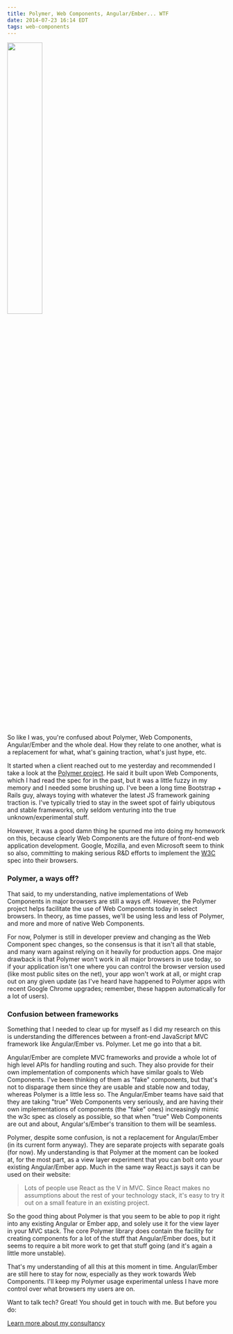 ```yaml
---
title: Polymer, Web Components, Angular/Ember... WTF
date: 2014-07-23 16:14 EDT
tags: web-components
---
```


<img src='polymer_angular_ember.png' width='40%' class='pull-right img-rounded img-left' style='margin-bottom:15px;'/>

So like I was, you're confused about Polymer, Web Components, Angular/Ember and the whole deal. How they relate to one another, what is a replacement for what, what's gaining traction, what's just hype, etc.

It started when a client reached out to me yesterday and recommended I take a look at the [Polymer project](http://www.polymer-project.org/). He said it built upon Web Components, which I had read the spec for in the past, but it was a little fuzzy in my memory and I needed some brushing up. I've been a long time Bootstrap + Rails guy, always toying with whatever the latest JS framework gaining traction is. I've typically tried to stay in the sweet spot of fairly ubiqutous and stable frameworks, only seldom venturing into the true unknown/experimental stuff.

However, it was a good damn thing he spurned me into doing my homework on this, because clearly Web Components are the future of front-end web application development. Google, Mozilla, and even Microsoft seem to think so also, committing to making serious R&D efforts to implement the [W3C](http://www.w3.org/TR/components-intro/) spec into their browsers.

### Polymer, a ways off? ###

That said, to my understanding, native implementations of Web Components in major browsers are still a ways off. However, the Polymer project helps facilitate the use of Web Components today in select browsers. In theory, as time passes, we'll be using less and less of Polymer, and more and more of native Web Components.

For now, Polymer is still in developer preview and changing as the Web Component spec changes, so the consensus is that it isn't all that stable, and many warn against relying on it heavily for production apps. One major drawback is that Polymer won't work in all major browsers in use today, so if your application isn't one where you can control the browser version used (like most public sites on the net), your app won't work at all, or might crap out on any given update (as I've heard have happened to Polymer apps with recent Google Chrome upgrades; remember, these happen automatically for a lot of users).

### Confusion between frameworks ###

Something that I needed to clear up for myself as I did my research on this is understanding the differences between a front-end JavaScript MVC framework like Angular/Ember vs. Polymer. Let me go into that a bit.

Angular/Ember are complete MVC frameworks and provide a whole lot of high level APIs for handling routing and such. They also provide for their own implementation of components which have similar goals to Web Components. I've been thinking of them as "fake" components, but that's not to disparage them since they are usable and stable now and today, whereas Polymer is a little less so. The Angular/Ember teams have said that they are taking "true" Web Components very seriously, and are having their own implementations of components (the "fake" ones) increasingly mimic the w3c spec as closely as possible, so that when "true" Web Components are out and about, Angular's/Ember's transition to them will be seamless.

Polymer, despite some confusion, is not a replacement for Angular/Ember (in its current form anyway). They are separate projects with separate goals (for now). My understanding is that Polymer at the moment can be looked at, for the most part, as a view layer experiment that you can bolt onto your existing Angular/Ember app. Much in the same way React.js says it can be used on their website:

> Lots of people use React as the V in MVC. Since React makes no assumptions about the rest of your technology stack, it's easy to try it out on a small feature in an existing project.

So the good thing about Polymer is that you seem to be able to pop it right into any existing Angular or Ember app, and solely use it for the view layer in your MVC stack. The core Polymer library does contain the facility for creating components for a lot of the stuff that Angular/Ember does, but it seems to require a bit more work to get that stuff going (and it's again a little more unstable).

That's my understanding of all this at this moment in time. Angular/Ember are still here to stay for now, especially as they work towards Web Components. I'll keep my Polymer usage experimental unless I have more control over what browsers my users are on.

Want to talk tech? Great! You should get in touch with me. But before you do:

<a href='http://ryanandcarlos.com/' class='btn btn-primary' target='new'>Learn more about my consultancy</a>

